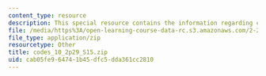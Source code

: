 ```yaml
---
content_type: resource
description: This special resource contains the information regarding codes 10.
file: /media/https%3A/open-learning-course-data-rc.s3.amazonaws.com/2-29-numerical-fluid-mechanics-spring-2015/cab05fe964741b45dfc5dda361cc2810_codes_10_2p29_S15.zip
file_type: application/zip
resourcetype: Other
title: codes_10_2p29_S15.zip
uid: cab05fe9-6474-1b45-dfc5-dda361cc2810
---
```

